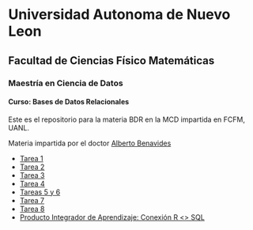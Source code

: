 # Universidad Autonoma de Nuevo Leon
## Facultad de Ciencias Físico Matemáticas
### Maestría en Ciencia de Datos

#### Curso: Bases de Datos Relacionales

Este es el repositorio para la materia BDR en la MCD impartida en FCFM, UANL. 

Materia impartida por el doctor [Alberto Benavides](https://github.com/albertobenavides)

- [Tarea 1](Tarea1/Tarea1.md)
- [Tarea 2](Tarea2/Tarea2.md)
- [Tarea 3](Tarea3/Tarea3.md)
- [Tarea 4](Tarea4/Tarea4.md)
- [Tareas 5 y 6](Tarea5+6/Tarea5+6.md)
- [Tarea 7](Tarea7/Tarea7.md)
- [Tarea 8](Tarea8/Tarea8.md)
- [Producto Integrador de Aprendizaje: Conexión R <> SQL](PIA/)